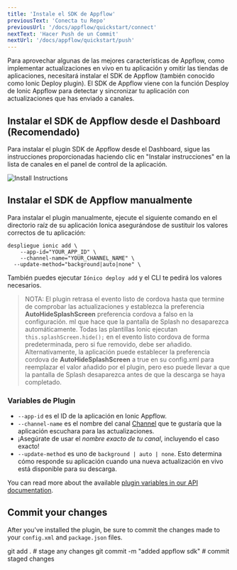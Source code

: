 ```yaml
---
title: 'Instale el SDK de Appflow'
previousText: 'Conecta tu Repo'
previousUrl: '/docs/appflow/quickstart/connect'
nextText: 'Hacer Push de un Commit'
nextUrl: '/docs/appflow/quickstart/push'
---
```


Para aprovechar algunas de las mejores características de Appflow, como implementar actualizaciones en vivo en tu aplicación y omitir las tiendas de aplicaciones, necesitará instalar el SDK de Appflow (también conocido como Ionic Deploy plugin). El SDK de Appflow viene con la función Desploy de Ionic Appflow para detectar y sincronizar tu aplicación con actualizaciones que has enviado a canales.

## Instalar el SDK de Appflow desde el Dashboard (Recomendado)

Para instalar el plugin SDK de Appflow desde el Dashboard, sigue las instrucciones proporcionadas haciendo clic en "Instalar instrucciones" en la lista de canales en el panel de control de la aplicación.

![Install Instructions](/docs/assets/img/appflow/ss-appflow-sdk-install.png)

## Instalar el SDK de Appflow manualmente

Para instalar el plugin manualmente, ejecute el siguiente comando en el directorio raíz de su aplicación Ionica asegurándose de sustituir los valores correctos de tu aplicación:

```shell
despliegue ionic add \
    --app-id="YOUR_APP_ID" \
    --channel-name="YOUR_CHANNEL_NAME" \
  --update-method="background|auto|none" \
```

También puedes ejecutar `Iónico deploy add` y el CLI te pedirá los valores necesarios.

<blockquote>
  NOTA: El plugin retrasa el evento listo de cordova hasta que termine de comprobar las actualizaciones y establezca la preferencia <b>AutoHideSplashScreen</b> preferencia cordova a falso en la configuración. ml que hace que la pantalla de Splash no desaparezca automáticamente. Todas las plantillas Ionic ejecutan
<code>this.splashScreen.hide();</code> en el evento listo cordova de forma predeterminada, pero si fue removido, debe ser añadido. Alternativamente, la aplicación puede establecer la preferencia cordova de <b>AutoHideSplashScreen</b> a true en su config.xml para reemplazar el valor añadido por el plugin, pero eso puede llevar a que la pantalla de Splash desaparezca antes de que la descarga se haya completado.
</blockquote>

### Variables de Plugin

* `--app-id` es el ID de la aplicación en Ionic Appflow.
* `--channel-name` es el nombre del canal [Channel](/docs/appflow/deploy/channels) que te gustaría que la aplicación escuchara para las actualizaciones. 
 * ¡Asegúrate de usar el *nombre exacto de tu canal*, incluyendo el caso exacto!
* `--update-method` es uno de `background | auto | none`. Esto determina cómo responde su aplicación cuando una nueva actualización en vivo está disponible para su descarga.

You can read more about the available [plugin variables in our API documentation](/docs/appflow/deploy/api#plugin-variables).

## Commit your changes

After you've installed the plugin, be sure to commit the changes made to your `config.xml` and `package.json` files.

<command-line> <command-prompt>git add . # stage any changes</command-prompt> <command-prompt>git commit -m "added appflow sdk" # commit staged changes</command-prompt> </command-line>